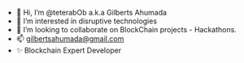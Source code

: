 - 👋 Hi, I’m @teterabOb a.k.a Gilberts Ahumada
- 👀 I’m interested in disruptive technologies
- 💞️ I’m looking to collaborate on BlockChain projects - Hackathons.
- 📫 gilbertsahumada@gmail.com
- ✨ Blockchain Expert Developer 
<!---
teterabOb/teterabOb is a ✨ special ✨ repository because its `README.md` (this file) appears on your GitHub profile.
You can click the Preview link to take a look at your changes.
--->
